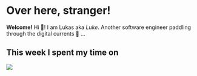 # Over here, stranger!
**Welcome!** Hi 👋! I am Lukas aka *Luke*. Another software engineer paddling through the digital currents 🌊 ...

## This week I spent my time on
[![](https://go-vercel-waka-svg.vercel.app/api?type=waka)](https://github.com/42LM/go-vercel-waka-svg)
